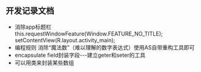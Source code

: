 开发记录文档
--
* 消除app标题栏
this.requestWindowFeature(Window.FEATURE_NO_TITLE);
setContentView(R.layout.activity_main);
* 编程规则 消除“魔法数”（难以理解的数字表达式）使用AS自带重构工具即可
* encapsulate field封装字段---建立geter和seter的工具
* 可以用类来封装某些数组